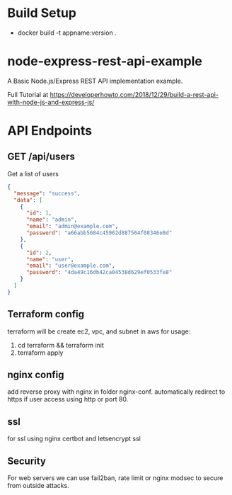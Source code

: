 # Build Setup
- docker build -t appname:version .
# node-express-rest-api-example

A Basic Node.js/Express REST API implementation example.

Full Tutorial at https://developerhowto.com/2018/12/29/build-a-rest-api-with-node-js-and-express-js/

# API Endpoints

## GET /api/users

Get a list of users

```json
{
  "message": "success",
  "data": [
    {
      "id": 1,
      "name": "admin",
      "email": "admin@example.com",
      "password": "a66abb5684c45962d887564f08346e8d"
    },
    {
      "id": 2,
      "name": "user",
      "email": "user@example.com",
      "password": "4da49c16db42ca04538d629ef0533fe8"
    }
  ]
}
```

## Terraform config
terraform will be create ec2, vpc, and subnet in aws
for usage:
1. cd terraform && terraform init
2. terraform apply

## nginx config
add reverse proxy with nginx in folder nginx-conf. automatically redirect to https if user access using http or port 80.
## ssl
for ssl using nginx certbot and letsencrypt ssl

## Security
For web servers we can use fail2ban, rate limit or nginx modsec to secure from outside attacks.









